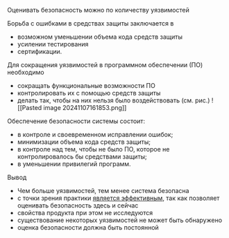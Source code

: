 Оценивать безопасность можно по количеству уязвимостей

Борьба с ошибками в средствах защиты заключается в
- возможном уменьшении объема кода средств защиты
- усилении тестирования
- сертификации.

Для сокращения уязвимостей в программном обеспечении (ПО) необходимо
- сокращать функциональные возможности ПО
- контролировать их с помощью средств защиты
- делать так, чтобы на них нельзя было воздействовать (см. рис.)
![[Pasted image 20241107161853.png]]


Обеспечение безопасности системы состоит:

- в контроле и своевременном исправлении ошибок;
- минимизации объема кода средств защиты;
- в контроле над тем, чтобы не было ПО, которое не контролировалось бы средствами защиты;
- в уменьшении привилегий программ.

Вывод

- Чем больше уязвимостей, тем менее система безопасна
- с точки зрения практики <ins>является эффективным</ins>, так как позволяет оценивать безопасность здесь и сейчас
- свойства продукта при этом не исследуются
- существование некоторых уязвимостей не может быть обнаружено
- оценка безопасности должна быть постоянной